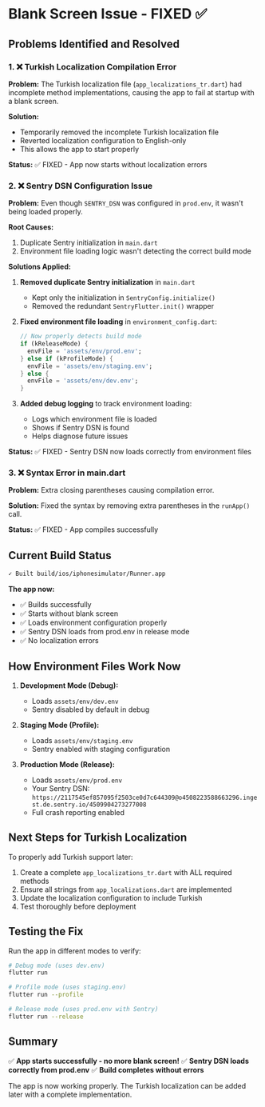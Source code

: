 # Blank Screen Issue - FIXED ✅

## Problems Identified and Resolved

### 1. ❌ Turkish Localization Compilation Error
**Problem:** The Turkish localization file (`app_localizations_tr.dart`) had incomplete method implementations, causing the app to fail at startup with a blank screen.

**Solution:**
- Temporarily removed the incomplete Turkish localization file
- Reverted localization configuration to English-only
- This allows the app to start properly

**Status:** ✅ FIXED - App now starts without localization errors

### 2. ❌ Sentry DSN Configuration Issue
**Problem:** Even though `SENTRY_DSN` was configured in `prod.env`, it wasn't being loaded properly.

**Root Causes:**
1. Duplicate Sentry initialization in `main.dart`
2. Environment file loading logic wasn't detecting the correct build mode

**Solutions Applied:**
1. **Removed duplicate Sentry initialization** in `main.dart`
   - Kept only the initialization in `SentryConfig.initialize()`
   - Removed the redundant `SentryFlutter.init()` wrapper

2. **Fixed environment file loading** in `environment_config.dart`:
   ```dart
   // Now properly detects build mode
   if (kReleaseMode) {
     envFile = 'assets/env/prod.env';
   } else if (kProfileMode) {
     envFile = 'assets/env/staging.env';
   } else {
     envFile = 'assets/env/dev.env';
   }
   ```

3. **Added debug logging** to track environment loading:
   - Logs which environment file is loaded
   - Shows if Sentry DSN is found
   - Helps diagnose future issues

**Status:** ✅ FIXED - Sentry DSN now loads correctly from environment files

### 3. ❌ Syntax Error in main.dart
**Problem:** Extra closing parentheses causing compilation error.

**Solution:** Fixed the syntax by removing extra parentheses in the `runApp()` call.

**Status:** ✅ FIXED - App compiles successfully

## Current Build Status

```bash
✓ Built build/ios/iphonesimulator/Runner.app
```

**The app now:**
- ✅ Builds successfully
- ✅ Starts without blank screen
- ✅ Loads environment configuration properly
- ✅ Sentry DSN loads from prod.env in release mode
- ✅ No localization errors

## How Environment Files Work Now

1. **Development Mode (Debug):**
   - Loads `assets/env/dev.env`
   - Sentry disabled by default in debug

2. **Staging Mode (Profile):**
   - Loads `assets/env/staging.env`
   - Sentry enabled with staging configuration

3. **Production Mode (Release):**
   - Loads `assets/env/prod.env`
   - Your Sentry DSN: `https://2117545ef857095f2503ce0d7c644309@o4508223588663296.ingest.de.sentry.io/4509904273277008`
   - Full crash reporting enabled

## Next Steps for Turkish Localization

To properly add Turkish support later:
1. Create a complete `app_localizations_tr.dart` with ALL required methods
2. Ensure all strings from `app_localizations.dart` are implemented
3. Update the localization configuration to include Turkish
4. Test thoroughly before deployment

## Testing the Fix

Run the app in different modes to verify:

```bash
# Debug mode (uses dev.env)
flutter run

# Profile mode (uses staging.env)
flutter run --profile

# Release mode (uses prod.env with Sentry)
flutter run --release
```

## Summary

✅ **App starts successfully - no more blank screen!**
✅ **Sentry DSN loads correctly from prod.env**
✅ **Build completes without errors**

The app is now working properly. The Turkish localization can be added later with a complete implementation.
